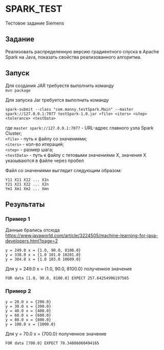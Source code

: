 # SPARK_TEST
Тестовое задание Siemens

## Задание
Реализовать распределенную версию градиентного спуска в Apache Spark на Java,
показать свойства реализованного алгоритма.

## Запуск
Для создания JAR требуестя выполнить команду <br>
```mvn package```

Для запуска Jar требуется выполнить команду <br>
```
spark-submit --class "com.manny.testSpark.Main" --master spark://127.0.0.1:7077 testSpark-1.0.jar <file> <iters> <step> <tolerance> <testData>
```

где ``master spark://127.0.0.1:7077`` - URL-адрес главного узла Spark Cluster;<br>
``<file>`` - путь к файлу со значениями;<br>
``<iters>`` - кол-во итераций;<br>
``<step>`` - размер шага;<br>
``<testData>`` - путь к файлу с тетовыми значениями Х, значения Х указываются в файле через пробел<br>

Файл со значениями выглядит следующим образом:
```
Y11 X11 X12 ... X1n
Y21 X21 X22 ... X2n
Ym1 Xm1 Xm2 ... Xmn
```

## Результаты

### Пример 1
Данные брались отсюда 
https://www.javaworld.com/article/3224505/machine-learning-for-java-developers.html?page=2

```
y = 249.0 x = {1.0, 90.0, 8100.0}
y = 338.0 x = {1.0 101.0 10201.0}
y = 304.0 x = {1.0 103.0 10609.0}
```

Для y = 249.0 x = {1.0, 90.0, 8100.0} полученное значение 
```
FOR data [1.0, 90.0, 8100.0] EXPECT 257.64254996197565
```


### Пример 2
```
y = 20.0 x = {200.0}
y = 30.0 x = {300.0}
y = 40.0 x = {400.0}
y = 60.0 x = {600.0}
y = 80.0 x = {800.0}
y = 100.0 x = {1000.0}
```

Для y = 70.0 x = {700.0} полученное значение 
```
FOR data [700.0] EXPECT 70.34886060494165
```

